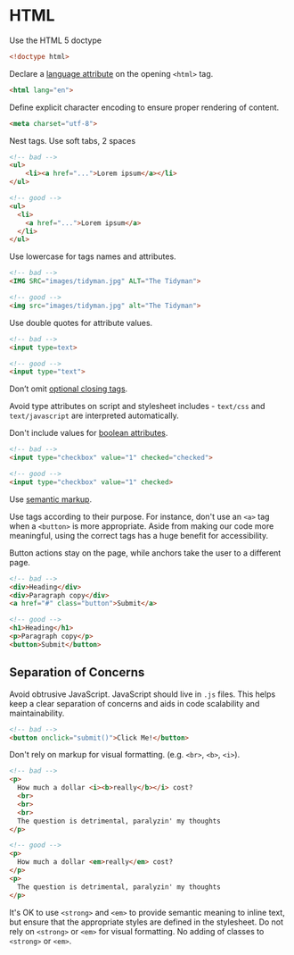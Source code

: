 # HTML

Use the HTML 5 doctype

```html
<!doctype html>
```

Declare a [language attribute](http://www.w3.org/html/wg/drafts/html/master/semantics.html#the-html-element) on the opening `<html>` tag.

```html
<html lang="en">
```

Define explicit character encoding to ensure proper rendering of content.

```html
<meta charset="utf-8">
```

Nest tags. Use soft tabs, 2 spaces

```html
<!-- bad -->
<ul>
	<li><a href="...">Lorem ipsum</a></li>
</ul>

<!-- good -->
<ul>
  <li>
    <a href="...">Lorem ipsum</a>
  </li>
</ul>
```

Use lowercase for tags names and attributes.

```html
<!-- bad -->
<IMG SRC="images/tidyman.jpg" ALT="The Tidyman">

<!-- good -->
<img src="images/tidyman.jpg" alt="The Tidyman">
```

Use double quotes for attribute values.

```html
<!-- bad -->
<input type=text>

<!-- good -->
<input type="text">
```

Don’t omit [optional closing tags](http://www.w3.org/TR/html5/syntax.html#optional-tags).

Avoid type attributes on script and stylesheet includes - `text/css` and `text/javascript` are interpreted automatically.

Don't include values for [boolean attributes](https://html.spec.whatwg.org/multipage/infrastructure.html#boolean-attributes).

```html
<!-- bad -->
<input type="checkbox" value="1" checked="checked">

<!-- good -->
<input type="checkbox" value="1" checked>
```

Use [semantic markup](http://www.adobe.com/devnet/html5/articles/semantic-markup.html).

Use tags according to their purpose. For instance, don't use an `<a>` tag when a `<button>` is more appropriate. Aside from making our code more meaningful, using the correct tags has a huge benefit for accessibility.

Button actions stay on the page, while anchors take the user to a different page.

```html
<!-- bad -->
<div>Heading</div>
<div>Paragraph copy</div>
<a href="#" class="button">Submit</a>

<!-- good -->
<h1>Heading</h1>
<p>Paragraph copy</p>
<button>Submit</button>
```

## Separation of Concerns

Avoid obtrusive JavaScript. JavaScript should live in `.js` files. This helps keep a clear separation of concerns and aids in code scalability and maintainability.

```html
<!-- bad -->
<button onclick="submit()">Click Me!</button>
```

Don't rely on markup for visual formatting. (e.g. `<br>`, `<b>`, `<i>`).

```html
<!-- bad -->
<p>
  How much a dollar <i><b>really</b></i> cost?
  <br>
  <br>
  <br>
  The question is detrimental, paralyzin' my thoughts
</p>

<!-- good -->
<p>
  How much a dollar <em>really</em> cost?
</p>
<p>
  The question is detrimental, paralyzin' my thoughts
</p>
```

It's OK to use `<strong>` and `<em>` to provide semantic meaning to inline text, but ensure that the appropriate styles are defined in the stylesheet. Do not rely on `<strong>` or `<em>` for visual formatting. No adding of classes to `<strong>` or `<em>`.
